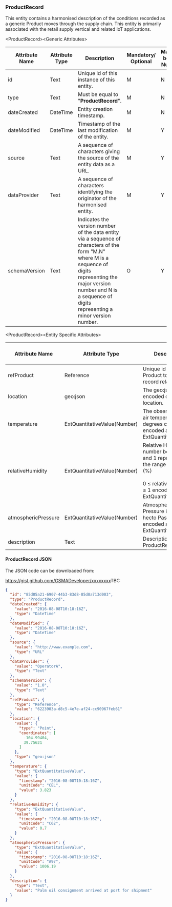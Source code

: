 ### ProductRecord

This entity contains a harmonised description of the conditions recorded as a generic Product moves through the supply chain. This entity is primarily associated with the retail supply vertical and related IoT applications.

&lt;ProductRecord&gt;&lt;Generic Attributes&gt;

| Attribute Name | Attribute Type | Description                                                                                                                                                                                                                             | Mandatory/ Optional | May be Null |
|----------------|----------------|-----------------------------------------------------------------------------------------------------------------------------------------------------------------------------------------------------------------------------------------|--------------------|-------------|
| id             | Text           | Unique id of this instance of this entity.                                                                                                                                                                                              | M                  | N           |
| type           | Text           | Must be equal to "**ProductRecord**".                                                                                                                                                                                                   | M                  | N           |
| dateCreated    | DateTime       | Entity creation timestamp.                                                                                                                                                                                                              | M                  | N           |
| dateModified   | DateTime       | Timestamp of the last modification of the entity.                                                                                                                                                                                       | M                  | Y           |
| source         | Text           | A sequence of characters giving the source of the entity data as a URL.                                                                                                                                                                 | M                  | Y           |
| dataProvider   | Text           | A sequence of characters identifying the originator of the harmonised entity.                                                                                                                                                           | M                  | Y           |
| schemaVersion  | Text           | Indicates the version number of the data entity via a sequence of characters of the form "M.N" where M is a sequence of digits representing the major version number and N is a sequence of digits representing a minor version number. | O                  | Y           |

&lt;ProductRecord&gt;&lt;Entity Specific Attributes&gt;

| Attribute Name      | Attribute Type               | Description                                                                                  | Mandatory/ Optional | May be Null |
|---------------------|------------------------------|----------------------------------------------------------------------------------------------|--------------------|-------------|
| refProduct          | Reference                    | Unique id of the Product to which this record relates.                                       | M                  | N           |
| location            | geo:json                     | The geo:json encoded current location.                                                       | M                  | N           |
| temperature         | ExtQuantitativeValue(Number) | The observed local air temperature in degrees centigrade encoded as an ExtQuantitativeValue. | O                  | Y           |
| relativeHumidity    | ExtQuantitativeValue(Number) | Relative Humidity a number between 0 and 1 representing the range 0% to 100 (%)              <br><br>0 ≤ relativeHumidity ≤ 1 encoded as a ExtQuantitativeValue.                                   | O                  | Y           |
| atmosphericPressure | ExtQuantitativeValue(Number) | Atmospheric Pressure in units of hecto Pascals encoded as a ExtQuantitativeValue.            | O                  | Y           |
| description         | Text                         | Description of this ProductRecord.                                                           | O                  | Y           |

#### ProductRecord JSON

The JSON code can be downloaded from:

<https://gist.github.com/GSMADeveloper/xxxxxxxx>TBC
```json
{
  "id": "85d05a21-6907-44b3-83d8-85d8a713d003",
  "type": "ProductRecord",
  "dateCreated": {
    "value": "2016-08-08T10:18:16Z",
    "type": "DateTime"
  },
  "dateModified": {
    "value": "2016-08-08T10:18:16Z",
    "type": "DateTime"
  },
  "source": {
    "value": "http://www.example.com",
    "type": "URL"
  },
  "dataProvider": {
    "value": "OperatorA",
    "type": "Text"
  },
  "schemaVersion": {
    "value": "1.0",
    "type": "Text"
  },
  "refProduct": {
    "type": "Reference",
    "value": "6223903a-d8c5-4e7e-af24-cc90967feb61"
  },
  "location": {
    "value": {
      "type": "Point",
      "coordinates": [
        -104.99404,
        39.75621
      ]
    },
    "type": "geo:json"
  },
  "temperature": {
    "type": "ExtQuantitativeValue",
    "value": {
      "timestamp": "2016-08-08T10:18:16Z",
      "unitCode": "CEL",
      "value": 3.823
    }
  },
  "relativeHumidity": {
    "type": "ExtQuantitativeValue",
    "value": {
      "timestamp": "2016-08-08T10:18:16Z",
      "unitCode": "C62",
      "value": 0.7
    }
  },
  "atmosphericPressure": {
    "type": "ExtQuantitativeValue",
    "value": {
      "timestamp": "2016-08-08T10:18:16Z",
      "unitCode": "A97",
      "value": 1006.19
    }
  },
  "description": {
    "type": "Text",
    "value": "Palm oil consignment arrived at port for shipment"
  }
}
```
